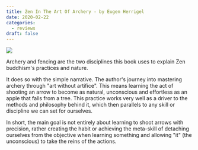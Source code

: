 ```yaml
---
title: Zen In The Art Of Archery - by Eugen Herrigel
date: 2020-02-22
categories:
  - reviews
draft: false
---
```


![](https://i.gr-assets.com/images/S/compressed.photo.goodreads.com/books/1385118414l/103758.jpg)

Archery and fencing are the two disciplines this book uses to explain Zen buddhism's practices and nature.

It does so with the simple narrative. The author's journey into mastering archery through "art without artifice". This means learning the act of shooting an arrow to become as natural, unconscious and effortless as an apple that falls from a tree. This practice works very well as a driver to the methods and philosophy behind it, which then parallels to any skill or discipline we can set for ourselves.

In short, the main goal is not entirely about learning to shoot arrows with precision, rather creating the habit or achieving the meta-skill of detaching ourselves from the objective when learning something and allowing "it" (the unconscious) to take the reins of the actions.
